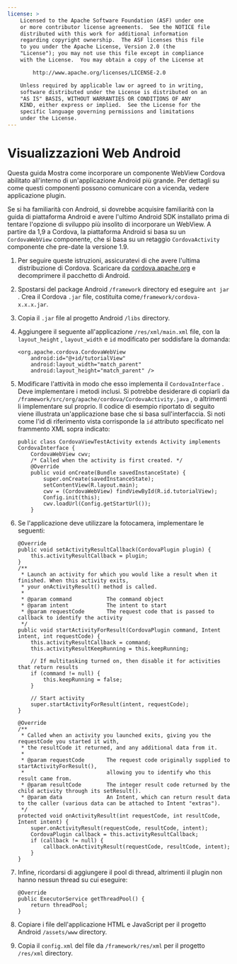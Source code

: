 ```yaml
---
license: >
    Licensed to the Apache Software Foundation (ASF) under one
    or more contributor license agreements.  See the NOTICE file
    distributed with this work for additional information
    regarding copyright ownership.  The ASF licenses this file
    to you under the Apache License, Version 2.0 (the
    "License"); you may not use this file except in compliance
    with the License.  You may obtain a copy of the License at

        http://www.apache.org/licenses/LICENSE-2.0

    Unless required by applicable law or agreed to in writing,
    software distributed under the License is distributed on an
    "AS IS" BASIS, WITHOUT WARRANTIES OR CONDITIONS OF ANY
    KIND, either express or implied.  See the License for the
    specific language governing permissions and limitations
    under the License.
---
```


# Visualizzazioni Web Android

Questa guida Mostra come incorporare un componente WebView Cordova abilitato all'interno di un'applicazione Android più grande. Per dettagli su come questi componenti possono comunicare con a vicenda, vedere applicazione plugin.

Se si ha familiarità con Android, si dovrebbe acquisire familiarità con la guida di piattaforma Android e avere l'ultimo Android SDK installato prima di tentare l'opzione di sviluppo più insolito di incorporare un WebView. A partire da 1,9 a Cordova, la piattaforma Android si basa su un `CordovaWebView` componente, che si basa su un retaggio `CordovaActivity` componente che pre-date la versione 1.9.

1.  Per seguire queste istruzioni, assicuratevi di che avere l'ultima distribuzione di Cordova. Scaricare da [cordova.apache.org][1] e decomprimere il pacchetto di Android.

2.  Spostarsi del package Android `/framework` directory ed eseguire `ant jar` . Crea il Cordova `.jar` file, costituita come`/framework/cordova-x.x.x.jar`.

3.  Copia il `.jar` file al progetto Android `/libs` directory.

4.  Aggiungere il seguente all'applicazione `/res/xml/main.xml` file, con la `layout_height` , `layout_width` e `id` modificato per soddisfare la domanda:
    
        <org.apache.cordova.CordovaWebView
            android:id="@+id/tutorialView"
            android:layout_width="match_parent"
            android:layout_height="match_parent" />
        

5.  Modificare l'attività in modo che esso implementa il `CordovaInterface` . Deve implementare i metodi inclusi. Si potrebbe desiderare di copiarli da `/framework/src/org/apache/cordova/CordovaActivity.java` , o altrimenti li implementare sul proprio. Il codice di esempio riportato di seguito viene illustrata un'applicazione base che si basa sull'interfaccia. Si noti come l'id di riferimento vista corrisponde la `id` attributo specificato nel frammento XML sopra indicato:
    
        public class CordovaViewTestActivity extends Activity implements CordovaInterface {
            CordovaWebView cwv;
            /* Called when the activity is first created. */
            @Override
            public void onCreate(Bundle savedInstanceState) {
                super.onCreate(savedInstanceState);
                setContentView(R.layout.main);
                cwv = (CordovaWebView) findViewById(R.id.tutorialView);
                Config.init(this);
                cwv.loadUrl(Config.getStartUrl());
            }
        

6.  Se l'applicazione deve utilizzare la fotocamera, implementare le seguenti:
    
        @Override
        public void setActivityResultCallback(CordovaPlugin plugin) {
            this.activityResultCallback = plugin;
        }
        /**
         * Launch an activity for which you would like a result when it finished. When this activity exits,
         * your onActivityResult() method is called.
         *
         * @param command           The command object
         * @param intent            The intent to start
         * @param requestCode       The request code that is passed to callback to identify the activity
         */
        public void startActivityForResult(CordovaPlugin command, Intent intent, int requestCode) {
            this.activityResultCallback = command;
            this.activityResultKeepRunning = this.keepRunning;
        
            // If multitasking turned on, then disable it for activities that return results
            if (command != null) {
                this.keepRunning = false;
            }
        
            // Start activity
            super.startActivityForResult(intent, requestCode);
        }   
        
        @Override
        /**
         * Called when an activity you launched exits, giving you the requestCode you started it with,
         * the resultCode it returned, and any additional data from it.
         *
         * @param requestCode       The request code originally supplied to startActivityForResult(),
         *                          allowing you to identify who this result came from.
         * @param resultCode        The integer result code returned by the child activity through its setResult().
         * @param data              An Intent, which can return result data to the caller (various data can be attached to Intent "extras").
         */
        protected void onActivityResult(int requestCode, int resultCode, Intent intent) {
            super.onActivityResult(requestCode, resultCode, intent);
            CordovaPlugin callback = this.activityResultCallback;
            if (callback != null) {
                callback.onActivityResult(requestCode, resultCode, intent);
            }
        }
        

7.  Infine, ricordarsi di aggiungere il pool di thread, altrimenti il plugin non hanno nessun thread su cui eseguire:
    
        @Override
        public ExecutorService getThreadPool() {
            return threadPool;
        }
        

8.  Copiare i file dell'applicazione HTML e JavaScript per il progetto Android `/assets/www` directory.

9.  Copia il `config.xml` del file da `/framework/res/xml` per il progetto `/res/xml` directory.

 [1]: http://cordova.apache.org